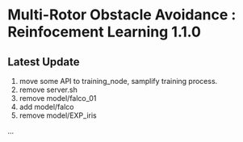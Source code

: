# Multi-Rotor Obstacle Avoidance : Reinfocement Learning 1.1.0

## Latest Update
1. move some API to training_node, samplify training process.
2. remove server.sh
3. remove model/falco_01
4. add model/falco
5. remove model/EXP_iris

...


